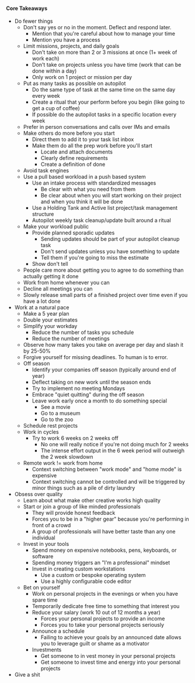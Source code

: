 #### Core Takeaways

- Do fewer things
	- Don't say yes or no in the moment. Deflect and respond later.
		- Mention that you're careful about how to manage your time
		- Mention you have a process
	- Limit missions, projects, and daily goals
		- Don't take on more than 2 or 3 missions at once (1+ week of work each)
		- Don't take on projects unless you have time (work that can be done within a day)
		- Only work on 1 project or mission per day
	- Put as many tasks as possible on autopilot
		- Do the same type of task at the same time on the same day every week
		- Create a ritual that your perform before you begin (like going to get a cup of coffee)
		- If possible do the autopilot tasks in a specific location every week
	- Prefer in person conversations and calls over IMs and emails
	- Make others do more before you start
		- Direct them to add it to your task list inbox
		- Make them do all the prep work before you'll start
			- Locate and attach documents
			- Clearly define requirements
			- Create a definition of done
	- Avoid task engines
	- Use a pull based workload in a push based system
		- Use an intake process with standardized messages
			- Be clear with what you need from them
			- Be clear about when you will start working on their project and when you think it will be done
		- Use a Holding Tank and Active list project/task management structure
		- Autopilot weekly task cleanup/update built around a ritual
	- Make your workload public
		- Provide planned sporadic updates
			- Sending updates should be part of your autopilot cleanup task
			- Don't send updates unless you have something to update
			- Tell them if you're going to miss the estimate
		- Show don't tell
	- People care more about getting you to agree to do something than actually getting it done
	- Work from home whenever you can
	- Decline all meetings you can
	- Slowly release small parts of a finished project over time even if you have a lot done
- Work at a natural pace
	- Make a 5 year plan
	- Double your estimates
	- Simplify your workday
		- Reduce the number of tasks you schedule
		- Reduce the number of meetings
	- Observe how many takes you take on average per day and slash it by 25-50%
	- Forgive yourself for missing deadlines. To human is to error.
	- Off season
		- Identify your companies off season (typically around end of year)
		- Deflect taking on new work until the season ends
		- Try to implement no meeting Mondays
		- Embrace "quiet quitting" during the off season
		- Leave work early once a month to do something special
			- See a movie
			- Go to a museum
			- Go to the zoo
	- Schedule rest projects
	- Work in cycles
		- Try to work 6 weeks on 2 weeks off
			- No one will really notice if you're not doing much for 2 weeks
			- The intense effort output in the 6 week period will outweigh the 2 week slowdown
	- Remote work != work from home
		- Context switching between "work mode" and "home mode" is expensive
		- Context switching cannot be controlled and will be triggered by minor things such as a pile of dirty laundry
- Obsess over quality
	- Learn about what make other creative works high quality
	- Start or join a group of like minded professionals
		- They will provide honest feedback
		- Forces you to be in a "higher gear" because you're performing in front of a crowd
		- A group of professionals will have better taste than any one individual
	- Invest in your tools
		- Spend money on expensive notebooks, pens, keyboards, or software
		- Spending money triggers an "I'm a professional" mindset
		- Invest in creating custom workstations
			- Use a custom or bespoke operating system
			- Use a highly configurable code editor
	- Bet on yourself
		- Work on personal projects in the evenings or when you have spare time
		- Temporarily dedicate free time to something that interest you
		- Reduce your salary (work 10 out of 12 months a year)
			- Forces your personal projects to provide an income
			- Forces you to take your personal projects seriously
		- Announce a schedule
			- Failing to achieve your goals by an announced date allows you to leverage guilt or shame as a motivator
		- Investments
			- Get someone to in vest money in your personal projects
			- Get someone to invest time and energy into your personal projects
- Give a shit